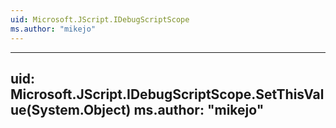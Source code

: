 ```yaml
---
uid: Microsoft.JScript.IDebugScriptScope
ms.author: "mikejo"
---
```


---
uid: Microsoft.JScript.IDebugScriptScope.SetThisValue(System.Object)
ms.author: "mikejo"
---
